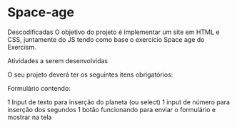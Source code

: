 # Space-age
Descodificadas
O objetivo do projeto é implementar um site em HTML e CSS, juntamente do JS tendo como base o exercício Space age do Exercism.



Atividades a serem desenvolvidas

O seu projeto deverá ter os seguintes itens obrigatórios:

Formulário contendo:

1 Input de texto para inserção do planeta (ou select)
1 input de número para inserção dos segundos
1 botão funcionando para enviar o formulário e mostrar na tela

